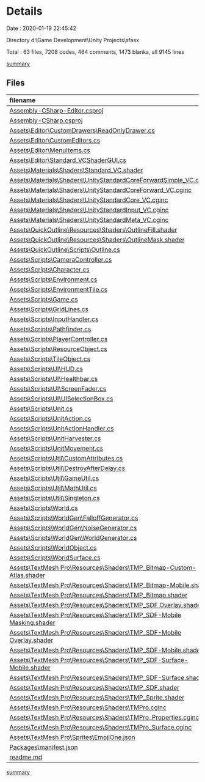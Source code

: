 # Details

Date : 2020-01-19 22:45:42

Directory d:\Game Development\Unity Projects\sfasx

Total : 63 files,  7208 codes, 464 comments, 1473 blanks, all 9145 lines

[summary](results.md)

## Files
| filename | language | code | comment | blank | total |
| :--- | :--- | ---: | ---: | ---: | ---: |
| [Assembly-CSharp-Editor.csproj](file:///d%3A/Game%20Development/Unity%20Projects/sfasx/Assembly-CSharp-Editor.csproj) | XML | 650 | 7 | 1 | 658 |
| [Assembly-CSharp.csproj](file:///d%3A/Game%20Development/Unity%20Projects/sfasx/Assembly-CSharp.csproj) | XML | 681 | 7 | 1 | 689 |
| [Assets\Editor\CustomDrawers\ReadOnlyDrawer.cs](file:///d%3A/Game%20Development/Unity%20Projects/sfasx/Assets/Editor/CustomDrawers/ReadOnlyDrawer.cs) | C# | 15 | 0 | 3 | 18 |
| [Assets\Editor\CustomEditors.cs](file:///d%3A/Game%20Development/Unity%20Projects/sfasx/Assets/Editor/CustomEditors.cs) | C# | 18 | 0 | 5 | 23 |
| [Assets\Editor\MenuItems.cs](file:///d%3A/Game%20Development/Unity%20Projects/sfasx/Assets/Editor/MenuItems.cs) | C# | 6 | 5 | 3 | 14 |
| [Assets\Editor\Standard_VCShaderGUI.cs](file:///d%3A/Game%20Development/Unity%20Projects/sfasx/Assets/Editor/Standard_VCShaderGUI.cs) | C# | 375 | 23 | 53 | 451 |
| [Assets\Materials\Shaders\Standard_VC.shader](file:///d%3A/Game%20Development/Unity%20Projects/sfasx/Assets/Materials/Shaders/Standard_VC.shader) | ShaderLab | 236 | 39 | 83 | 358 |
| [Assets\Materials\Shaders\UnityStandardCoreForwardSimple_VC.cginc](file:///d%3A/Game%20Development/Unity%20Projects/sfasx/Assets/Materials/Shaders/UnityStandardCoreForwardSimple_VC.cginc) | HLSL | 299 | 10 | 84 | 393 |
| [Assets\Materials\Shaders\UnityStandardCoreForward_VC.cginc](file:///d%3A/Game%20Development/Unity%20Projects/sfasx/Assets/Materials/Shaders/UnityStandardCoreForward_VC.cginc) | HLSL | 20 | 2 | 7 | 29 |
| [Assets\Materials\Shaders\UnityStandardCore_VC.cginc](file:///d%3A/Game%20Development/Unity%20Projects/sfasx/Assets/Materials/Shaders/UnityStandardCore_VC.cginc) | HLSL | 566 | 54 | 131 | 751 |
| [Assets\Materials\Shaders\UnityStandardInput_VC.cginc](file:///d%3A/Game%20Development/Unity%20Projects/sfasx/Assets/Materials/Shaders/UnityStandardInput_VC.cginc) | HLSL | 198 | 12 | 38 | 248 |
| [Assets\Materials\Shaders\UnityStandardMeta_VC.cginc](file:///d%3A/Game%20Development/Unity%20Projects/sfasx/Assets/Materials/Shaders/UnityStandardMeta_VC.cginc) | HLSL | 40 | 9 | 13 | 62 |
| [Assets\QuickOutline\Resources\Shaders\OutlineFill.shader](file:///d%3A/Game%20Development/Unity%20Projects/sfasx/Assets/QuickOutline/Resources/Shaders/OutlineFill.shader) | ShaderLab | 58 | 7 | 17 | 82 |
| [Assets\QuickOutline\Resources\Shaders\OutlineMask.shader](file:///d%3A/Game%20Development/Unity%20Projects/sfasx/Assets/QuickOutline/Resources/Shaders/OutlineMask.shader) | ShaderLab | 22 | 7 | 5 | 34 |
| [Assets\QuickOutline\Scripts\Outline.cs](file:///d%3A/Game%20Development/Unity%20Projects/sfasx/Assets/QuickOutline/Scripts/Outline.cs) | C# | 177 | 33 | 69 | 279 |
| [Assets\Scripts\CameraController.cs](file:///d%3A/Game%20Development/Unity%20Projects/sfasx/Assets/Scripts/CameraController.cs) | C# | 102 | 10 | 24 | 136 |
| [Assets\Scripts\Character.cs](file:///d%3A/Game%20Development/Unity%20Projects/sfasx/Assets/Scripts/Character.cs) | C# | 43 | 4 | 8 | 55 |
| [Assets\Scripts\Environment.cs](file:///d%3A/Game%20Development/Unity%20Projects/sfasx/Assets/Scripts/Environment.cs) | C# | 242 | 28 | 39 | 309 |
| [Assets\Scripts\EnvironmentTile.cs](file:///d%3A/Game%20Development/Unity%20Projects/sfasx/Assets/Scripts/EnvironmentTile.cs) | C# | 13 | 0 | 2 | 15 |
| [Assets\Scripts\Game.cs](file:///d%3A/Game%20Development/Unity%20Projects/sfasx/Assets/Scripts/Game.cs) | C# | 70 | 2 | 10 | 82 |
| [Assets\Scripts\GridLines.cs](file:///d%3A/Game%20Development/Unity%20Projects/sfasx/Assets/Scripts/GridLines.cs) | C# | 8 | 0 | 4 | 12 |
| [Assets\Scripts\InputHandler.cs](file:///d%3A/Game%20Development/Unity%20Projects/sfasx/Assets/Scripts/InputHandler.cs) | C# | 100 | 16 | 23 | 139 |
| [Assets\Scripts\Pathfinder.cs](file:///d%3A/Game%20Development/Unity%20Projects/sfasx/Assets/Scripts/Pathfinder.cs) | C# | 75 | 25 | 20 | 120 |
| [Assets\Scripts\PlayerController.cs](file:///d%3A/Game%20Development/Unity%20Projects/sfasx/Assets/Scripts/PlayerController.cs) | C# | 49 | 5 | 16 | 70 |
| [Assets\Scripts\ResourceObject.cs](file:///d%3A/Game%20Development/Unity%20Projects/sfasx/Assets/Scripts/ResourceObject.cs) | C# | 57 | 1 | 17 | 75 |
| [Assets\Scripts\TileObject.cs](file:///d%3A/Game%20Development/Unity%20Projects/sfasx/Assets/Scripts/TileObject.cs) | C# | 6 | 0 | 3 | 9 |
| [Assets\Scripts\UI\HUD.cs](file:///d%3A/Game%20Development/Unity%20Projects/sfasx/Assets/Scripts/UI/HUD.cs) | C# | 56 | 0 | 13 | 69 |
| [Assets\Scripts\UI\Healthbar.cs](file:///d%3A/Game%20Development/Unity%20Projects/sfasx/Assets/Scripts/UI/Healthbar.cs) | C# | 18 | 0 | 5 | 23 |
| [Assets\Scripts\UI\ScreenFader.cs](file:///d%3A/Game%20Development/Unity%20Projects/sfasx/Assets/Scripts/UI/ScreenFader.cs) | C# | 39 | 3 | 10 | 52 |
| [Assets\Scripts\UI\UISelectionBox.cs](file:///d%3A/Game%20Development/Unity%20Projects/sfasx/Assets/Scripts/UI/UISelectionBox.cs) | C# | 46 | 4 | 15 | 65 |
| [Assets\Scripts\Unit.cs](file:///d%3A/Game%20Development/Unity%20Projects/sfasx/Assets/Scripts/Unit.cs) | C# | 55 | 10 | 16 | 81 |
| [Assets\Scripts\UnitAction.cs](file:///d%3A/Game%20Development/Unity%20Projects/sfasx/Assets/Scripts/UnitAction.cs) | C# | 36 | 1 | 11 | 48 |
| [Assets\Scripts\UnitActionHandler.cs](file:///d%3A/Game%20Development/Unity%20Projects/sfasx/Assets/Scripts/UnitActionHandler.cs) | C# | 42 | 4 | 8 | 54 |
| [Assets\Scripts\UnitHarvester.cs](file:///d%3A/Game%20Development/Unity%20Projects/sfasx/Assets/Scripts/UnitHarvester.cs) | C# | 39 | 2 | 10 | 51 |
| [Assets\Scripts\UnitMovement.cs](file:///d%3A/Game%20Development/Unity%20Projects/sfasx/Assets/Scripts/UnitMovement.cs) | C# | 104 | 10 | 29 | 143 |
| [Assets\Scripts\Util\CustomAttributes.cs](file:///d%3A/Game%20Development/Unity%20Projects/sfasx/Assets/Scripts/Util/CustomAttributes.cs) | C# | 2 | 1 | 2 | 5 |
| [Assets\Scripts\Util\DestroyAfterDelay.cs](file:///d%3A/Game%20Development/Unity%20Projects/sfasx/Assets/Scripts/Util/DestroyAfterDelay.cs) | C# | 9 | 0 | 4 | 13 |
| [Assets\Scripts\Util\GameUtil.cs](file:///d%3A/Game%20Development/Unity%20Projects/sfasx/Assets/Scripts/Util/GameUtil.cs) | C# | 10 | 0 | 3 | 13 |
| [Assets\Scripts\Util\MathUtil.cs](file:///d%3A/Game%20Development/Unity%20Projects/sfasx/Assets/Scripts/Util/MathUtil.cs) | C# | 75 | 15 | 23 | 113 |
| [Assets\Scripts\Util\Singleton.cs](file:///d%3A/Game%20Development/Unity%20Projects/sfasx/Assets/Scripts/Util/Singleton.cs) | C# | 32 | 0 | 7 | 39 |
| [Assets\Scripts\World.cs](file:///d%3A/Game%20Development/Unity%20Projects/sfasx/Assets/Scripts/World.cs) | C# | 78 | 3 | 19 | 100 |
| [Assets\Scripts\WorldGen\FalloffGenerator.cs](file:///d%3A/Game%20Development/Unity%20Projects/sfasx/Assets/Scripts/WorldGen/FalloffGenerator.cs) | C# | 21 | 3 | 10 | 34 |
| [Assets\Scripts\WorldGen\NoiseGenerator.cs](file:///d%3A/Game%20Development/Unity%20Projects/sfasx/Assets/Scripts/WorldGen/NoiseGenerator.cs) | C# | 58 | 1 | 19 | 78 |
| [Assets\Scripts\WorldGen\WorldGenerator.cs](file:///d%3A/Game%20Development/Unity%20Projects/sfasx/Assets/Scripts/WorldGen/WorldGenerator.cs) | C# | 172 | 27 | 33 | 232 |
| [Assets\Scripts\WorldObject.cs](file:///d%3A/Game%20Development/Unity%20Projects/sfasx/Assets/Scripts/WorldObject.cs) | C# | 52 | 1 | 17 | 70 |
| [Assets\Scripts\WorldSurface.cs](file:///d%3A/Game%20Development/Unity%20Projects/sfasx/Assets/Scripts/WorldSurface.cs) | C# | 46 | 1 | 7 | 54 |
| [Assets\TextMesh Pro\Resources\Shaders\TMP_Bitmap-Custom-Atlas.shader](file:///d%3A/Game%20Development/Unity%20Projects/sfasx/Assets/TextMesh%20Pro/Resources/Shaders/TMP_Bitmap-Custom-Atlas.shader) | ShaderLab | 108 | 2 | 33 | 143 |
| [Assets\TextMesh Pro\Resources\Shaders\TMP_Bitmap-Mobile.shader](file:///d%3A/Game%20Development/Unity%20Projects/sfasx/Assets/TextMesh%20Pro/Resources/Shaders/TMP_Bitmap-Mobile.shader) | ShaderLab | 111 | 3 | 31 | 145 |
| [Assets\TextMesh Pro\Resources\Shaders\TMP_Bitmap.shader](file:///d%3A/Game%20Development/Unity%20Projects/sfasx/Assets/TextMesh%20Pro/Resources/Shaders/TMP_Bitmap.shader) | ShaderLab | 108 | 2 | 33 | 143 |
| [Assets\TextMesh Pro\Resources\Shaders\TMP_SDF Overlay.shader](file:///d%3A/Game%20Development/Unity%20Projects/sfasx/Assets/TextMesh%20Pro/Resources/Shaders/TMP_SDF%20Overlay.shader) | ShaderLab | 242 | 4 | 71 | 317 |
| [Assets\TextMesh Pro\Resources\Shaders\TMP_SDF-Mobile Masking.shader](file:///d%3A/Game%20Development/Unity%20Projects/sfasx/Assets/TextMesh%20Pro/Resources/Shaders/TMP_SDF-Mobile%20Masking.shader) | ShaderLab | 189 | 8 | 50 | 247 |
| [Assets\TextMesh Pro\Resources\Shaders\TMP_SDF-Mobile Overlay.shader](file:///d%3A/Game%20Development/Unity%20Projects/sfasx/Assets/TextMesh%20Pro/Resources/Shaders/TMP_SDF-Mobile%20Overlay.shader) | ShaderLab | 182 | 8 | 50 | 240 |
| [Assets\TextMesh Pro\Resources\Shaders\TMP_SDF-Mobile.shader](file:///d%3A/Game%20Development/Unity%20Projects/sfasx/Assets/TextMesh%20Pro/Resources/Shaders/TMP_SDF-Mobile.shader) | ShaderLab | 182 | 8 | 50 | 240 |
| [Assets\TextMesh Pro\Resources\Shaders\TMP_SDF-Surface-Mobile.shader](file:///d%3A/Game%20Development/Unity%20Projects/sfasx/Assets/TextMesh%20Pro/Resources/Shaders/TMP_SDF-Surface-Mobile.shader) | ShaderLab | 102 | 8 | 28 | 138 |
| [Assets\TextMesh Pro\Resources\Shaders\TMP_SDF-Surface.shader](file:///d%3A/Game%20Development/Unity%20Projects/sfasx/Assets/TextMesh%20Pro/Resources/Shaders/TMP_SDF-Surface.shader) | ShaderLab | 121 | 4 | 32 | 157 |
| [Assets\TextMesh Pro\Resources\Shaders\TMP_SDF.shader](file:///d%3A/Game%20Development/Unity%20Projects/sfasx/Assets/TextMesh%20Pro/Resources/Shaders/TMP_SDF.shader) | ShaderLab | 242 | 4 | 71 | 317 |
| [Assets\TextMesh Pro\Resources\Shaders\TMP_Sprite.shader](file:///d%3A/Game%20Development/Unity%20Projects/sfasx/Assets/TextMesh%20Pro/Resources/Shaders/TMP_Sprite.shader) | ShaderLab | 92 | 0 | 22 | 114 |
| [Assets\TextMesh Pro\Resources\Shaders\TMPro.cginc](file:///d%3A/Game%20Development/Unity%20Projects/sfasx/Assets/TextMesh%20Pro/Resources/Shaders/TMPro.cginc) | HLSL | 63 | 2 | 20 | 85 |
| [Assets\TextMesh Pro\Resources\Shaders\TMPro_Properties.cginc](file:///d%3A/Game%20Development/Unity%20Projects/sfasx/Assets/TextMesh%20Pro/Resources/Shaders/TMPro_Properties.cginc) | HLSL | 62 | 10 | 14 | 86 |
| [Assets\TextMesh Pro\Resources\Shaders\TMPro_Surface.cginc](file:///d%3A/Game%20Development/Unity%20Projects/sfasx/Assets/TextMesh%20Pro/Resources/Shaders/TMPro_Surface.cginc) | HLSL | 84 | 9 | 23 | 116 |
| [Assets\TextMesh Pro\Sprites\EmojiOne.json](file:///d%3A/Game%20Development/Unity%20Projects/sfasx/Assets/TextMesh%20Pro/Sprites/EmojiOne.json) | JSON | 155 | 0 | 2 | 157 |
| [Packages\manifest.json](file:///d%3A/Game%20Development/Unity%20Projects/sfasx/Packages/manifest.json) | JSON | 45 | 0 | 1 | 46 |
| [readme.md](file:///d%3A/Game%20Development/Unity%20Projects/sfasx/readme.md) | Markdown | 4 | 0 | 2 | 6 |

[summary](results.md)